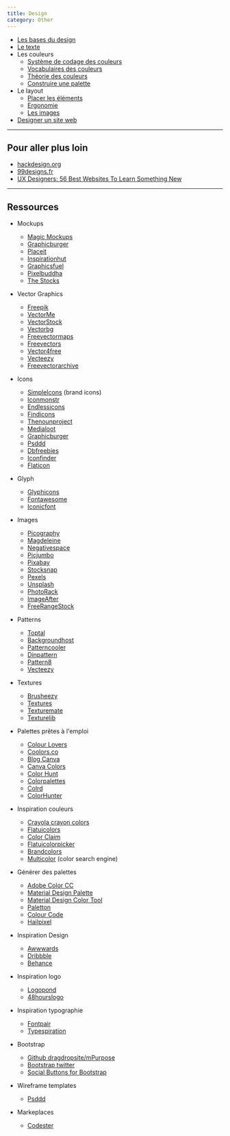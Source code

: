 ```yaml
---
title: Design
category: Other
---
```


* [Les bases du design](!design/design-intro.md)
* [Le texte](!design/design-typographie.md)
* Les couleurs
  * [Système de codage des couleurs](!design/design-couleur-modele.md)
  * [Vocabulaires des couleurs](!design/design-couleur-vocab.md)
  * [Théorie des couleurs](!design/design-couleur-theorie.md)
  * [Construire une palette](!design/design-couleur-palette.md)
* Le layout
  * [Placer les éléments](!design/design-layout-component.md)
  * [Ergonomie](!design/design-layout-ergonomie.md)
  * [Les images](!design/design-image.md)
* [Designer un site web](!design/design-website.md)

---

## Pour aller plus loin

- [hackdesign.org](https://hackdesign.org/)
- [99designs.fr](https://99designs.fr/blog/)
- [UX Designers: 56 Best Websites To Learn Something New](https://uxplanet.org/ux-designers-here-are-the-50-best-online-courses-to-learn-something-new-d6e65024274f)

---

## Ressources

- Mockups
  - [Magic Mockups](http://magicmockups.com/)
  - [Graphicburger](https://graphicburger.com/tag/mock-up/)
  - [Placeit](https://placeit.net/)
  - [Inspirationhut](http://downloads.inspirationhut.net/?s=mockup)
  - [Graphicsfuel](https://www.graphicsfuel.com/?s=mockup)
  - [Pixelbuddha](https://pixelbuddha.net/freebies/tag/mockups)
  - [The Stocks](http://thestocks.im)

- Vector Graphics
  - [Freepik](https://www.freepik.com/index.php?goto=2&searchform=1&k=free+vector&type=&is_selection=0&is_premium=0&color=&order=0)
  - [VectorMe](https://fr.vector.me/)
  - [VectorStock](https://www.vectorstock.com/free-vectors)
  - [Vectorbg](http://www.vectorbg.net/)
  - [Freevectormaps](https://freevectormaps.com/)
  - [Freevectors](http://www.freevectors.net/)
  - [Vector4free](http://vector4free.com/)
  - [Vecteezy](https://www.vecteezy.com/)
  - [Freevectorarchive](http://www.freevectorarchive.com/)

- Icons
  - [SimpleIcons](https://simpleicons.org/) (brand icons)
  - [Iconmonstr](https://iconmonstr.com/)
  - [Endlessicons](http://www.endlessicons.com/)
  - [Findicons](https://findicons.com/)
  - [Thenounproject](https://thenounproject.com/)
  - [Medialoot](https://medialoot.com/icons/)
  - [Graphicburger](https://graphicburger.com/icons-set/)
  - [Psddd](https://psddd.co/?s=icons)
  - [Dbfreebies](http://dbfreebies.co/icons)
  - [Iconfinder](https://www.iconfinder.com/)
  - [Flaticon](https://www.flaticon.com/)

- Glyph
  - [Glyphicons](https://getbootstrap.com/docs/3.3/components/)
  - [Fontawesome](http://fontawesome.io/)
  - [Iconicfont](https://iconmonstr.com/iconicfont/)

- Images
  - [Picography](https://picography.co/)
  - [Magdeleine](https://magdeleine.co/browse/)
  - [Negativespace](https://negativespace.co/)
  - [Picjumbo](https://picjumbo.com/)
  - [Pixabay](https://pixabay.com/en/)
  - [Stocksnap](https://stocksnap.io/)
  - [Pexels](https://www.pexels.com/)
  - [Unsplash](https://unsplash.com/)
  - [PhotoRack](http://photorack.net/)
  - [ImageAfter](http://www.imageafter.com/)
  - [FreeRangeStock](https://freerangestock.com/)

- Patterns
  - [Toptal](https://www.toptal.com/designers/subtlepatterns/)
  - [Backgroundhost](http://backgroundhost.com/)
  - [Patterncooler](https://www.patterncooler.com/)
  - [Dinpattern](http://www.dinpattern.com/)
  - [Pattern8](http://pattern8.com/)
  - [Vecteezy](https://www.vecteezy.com/free-vector/background)

- Textures
  - [Brusheezy](https://www.brusheezy.com/textures)
  - [Textures](https://www.textures.com/)
  - [Texturemate](http://texturemate.com/)
  - [Texturelib](http://texturelib.com/)

- Palettes prêtes à l'emploi
  - [Colour Lovers](http://www.colourlovers.com/)
  - [Coolors.co](https://coolors.co/)
  - [Blog Canva](https://www.canva.com/learn/100-color-combinations/)
  - [Canva Colors](https://www.canva.com/colors/combinations/)
  - [Color Hunt](http://colorhunt.co/)
  - [Colorpalettes](http://colorpalettes.net/)
  - [Colrd](http://colrd.com/)
  - [ColorHunter](http://www.colorhunter.com/)

- Inspiration couleurs
  - [Crayola crayon colors](https://en.wikipedia.org/wiki/List_of_Crayola_crayon_colors)
  - [Flatuicolors](http://flatuicolors.com/)
  - [Color Claim](http://www.vanschneider.com/colors)
  - [Flatuicolorpicker](http://www.flatuicolorpicker.com/)
  - [Brandcolors](https://brandcolors.net/)
  - [Multicolor](https://labs.tineye.com/multicolr) (color search engine)

- Générer des palettes
  - [Adobe Color CC](http://kuler.adobe.com/)
  - [Material Design Palette](https://www.materialpalette.com/)
  - [Material Design Color Tool](https://material.io/color/)
  - [Paletton](http://paletton.com/)
  - [Colour Code](http://www.colourco.de/)
  - [Hailpixel](https://color.hailpixel.com)

- Inspiration Design
  - [Awwwards](https://www.awwwards.com/)
  - [Dribbble](https://dribbble.com/)
  - [Behance](https://www.behance.net/)

- Inspiration logo
  - [Logopond](https://logopond.com/)
  - [48hourslogo](https://www.48hourslogo.com/)

- Inspiration typographie
  - [Fontpair](http://fontpair.co/)
  - [Typespiration](http://typespiration.com/)

- Bootstrap
  - [Github dragdropsite/mPurpose](dragdropsite.github.io/mPurpose/)
  - [Bootstrap twitter](http://getbootstrap.com/)
  - [Social Buttons for Bootstrap](https://lipis.github.io/bootstrap-social/)

- Wireframe templates
  - [Psddd](https://psddd.co/?s=wireframe)

- Markeplaces
  - [Codester](https://www.codester.com/)
